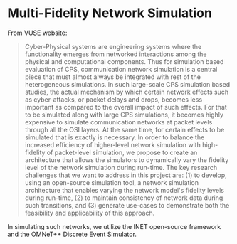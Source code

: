 # Multi-Fidelity Network Simulation

From VUSE website:
>Cyber-Physical systems are engineering systems where the functionality emerges from networked interactions among the physical and computational components. Thus for simulation based evaluation of CPS, communication network simulation is a central piece that must almost always be integrated with rest of the heterogeneous simulations. In such large-scale CPS simulation based studies, the actual mechanism by which certain network effects such as cyber-attacks, or packet delays and drops, becomes less important as compared to the overall impact of such effects. For that to be simulated along with large CPS simulations, it becomes highly expensive to simulate communication networks at packet levels through all the OSI layers. At the same time, for certain effects to be simulated that is exactly is necessary. In order to balance the increased efficiency of higher-level network simulation with high-fidelity of packet-level simulation, we propose to create an architecture that allows the simulators to dynamically vary the fidelity level of the network simulation during run-time. The key research challenges that we want to address in this project are: (1) to develop, using an open-source simulation tool, a network simulation architecture that enables varying the network model's fidelity levels during run-time, (2) to maintain consistency of network data during such transitions, and (3) generate use-cases to demonstrate both the feasibility and applicability of this approach.

In simulating such networks, we utilize the INET open-source framework and the OMNeT++ Discrete Event Simulator. 